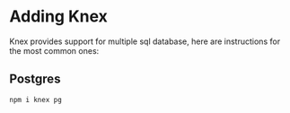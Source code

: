 # Adding Knex
Knex provides support for multiple sql database, here are instructions for the most common ones:

## Postgres
```sh
npm i knex pg
```
